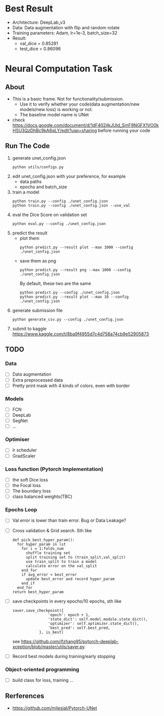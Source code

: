 # Best Result
- Architecture: DeepLab_v3
- Data: Data augmentation with flip and random rotate
- Training parameters: Adam, lr=1e-3, batch_size=32
- Result:
    - val_dice = 0.85281
    - test_dice = 0.86096 


# Neural Computation Task

## About
- This is a basic frame. Not for functionality/submission.
    - Use it to verify whether your code(data augmentation/new models/new loss) is working or not.
    - The baseline model name is UNet
- check https://docs.google.com/document/d/1dF402jIkJUld_SmF9NGFX1VO0kHSU3QzDhBc9kA6qLY/edit?usp=sharing before running your code

## Run The Code
1. generate unet_config.json
   ```
   python utils/configs.py
   ```
2. edit unet_config.json with your preference, for example
   - data paths
   - epochs and batch_size
3. train a model
   ```
   python train.py --config ./unet_config.json
   python train.py --config ./unet_config.json --use_val
   ```
4. eval the Dice Score on validation set
   ```
   python eval.py --config ./unet_config.json
   ```
5. predict the result
   - plot them
       ```
       python predict.py --result plot --max 1000 --config ./unet_config.json
       ```
   - save them as png
       ```
       python predict.py --result png --max 1000 --config ./unet_config.json
       ```
     By default, these two are the same
       ```
       python predict.py --config ./unet_config.json
       python predict.py --result plot --max 10 --config ./unet_config.json 
       ```
6. generate submission file
   ```
   python generate_csv.py --config ./unet_config.json
   ```
7. submit to kaggle https://www.kaggle.com/t/8ba9f4955d7c4d758a74cb9e52905873

## TODO
### Data
- [ ] Data augmentation
- [ ] Extra preprocessed data
- [ ] Pretty print mask with 4 kinds of colors, even with border
### Models
- [ ] FCN
- [ ] DeepLab
- [ ] SegNet
- [ ] …
### Optimiser 
- [ ] lr scheduler
- [ ] GradScaler
### Loss function (Pytorch Implementation)
- [ ] the soft Dice loss
- [ ] the Focal loss
- [ ] The boundary loss
- [ ] class balanced weights(TBC)
### Epochs Loop
- [ ] Val error is lower than train error. Bug or Data Leakage?
- [ ] Cross validation & Grid search. Sth like
  ```
  def pick_best_hyper_param():
    for hyper_param in lst
      for i = 1:folds_num
        shuffle training set
        split training set to (train_split,val_split)
        use train_split to train a model
        calculate error on the val_split
      end_for
      if avg_error < best_error
        update best_error and record hyper_param
      end_if
    end_for
  return best_hyper_param
  ```
- [ ] save checkpoints in every epochs/10 epochs, sth like
    ```
    saver.save_checkpoint({
                    'epoch': epoch + 1,
                    'state_dict': self.model.module.state_dict(),
                    'optimizer': self.optimizer.state_dict(),
                    'best_pred': self.best_pred,
                }, is_best)
    ```
    see https://github.com/jfzhang95/pytorch-deeplab-xception/blob/master/utils/saver.py


- [ ] Record best models during training/early stopping
### Object-oriented programming
- [ ] build class for loss, training ...

## Rerferences
- https://github.com/milesial/Pytorch-UNet
